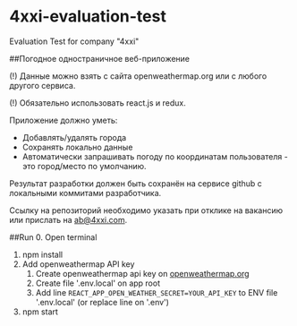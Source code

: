 # 4xxi-evaluation-test
Evaluation Test for company "4xxi"

##Погодное одностраничное веб-приложение

(!) Данные можно взять с сайта openweathermap.org или с любого другого сервиса.

(!) Обязательно использовать react.js и redux.

Приложение должно уметь:

* Добавлять/удалять города
* Сохранять локально данные
* Автоматически запрашивать погоду по координатам пользователя - это город/место по умолчанию.

Результат разработки должен быть сохранён на сервисе github с локальными коммитами разработчика.

Ссылку на репозиторий необходимо указать при отклике на вакансию или прислать на ab@4xxi.com.

##Run
0. Open terminal
1. npm install
2. Add openweathermap API key 
    1. Create openweathermap api key on [openweathermap.org](https://home.openweathermap.org/api_keys)
    2. Create file '.env.local' on app root
    3. Add line `REACT_APP_OPEN_WEATHER_SECRET=YOUR_API_KEY` to ENV file '.env.local' (or replace line on '.env')
3. npm start
